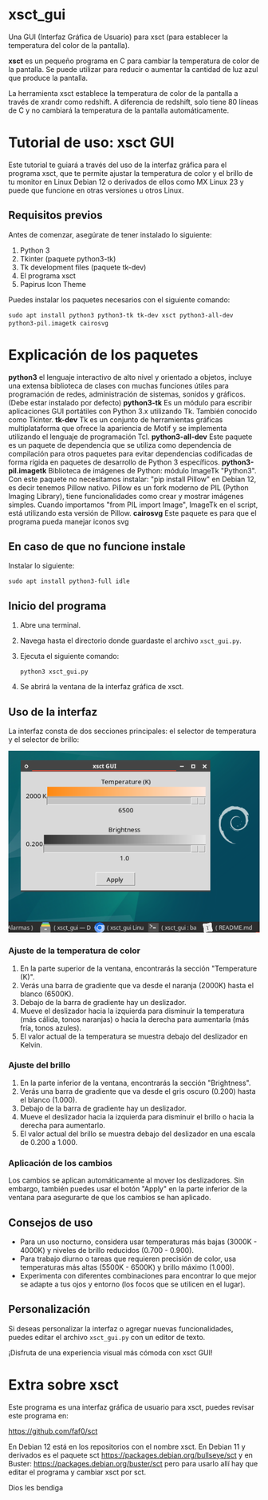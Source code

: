 # xsct_gui
Una GUI (Interfaz Gráfica de Usuario) para xsct (para establecer la temperatura del color de la pantalla).

**xsct** es un pequeño programa en C para cambiar la temperatura de color de la pantalla. Se puede utilizar para reducir o aumentar la cantidad de luz azul que produce la pantalla.

La herramienta xsct establece la temperatura de color de la pantalla a través de xrandr como redshift. A diferencia de redshift, solo tiene 80 líneas de C y no cambiará la temperatura de la pantalla automáticamente.

# Tutorial de uso: xsct GUI

Este tutorial te guiará a través del uso de la interfaz gráfica para el programa xsct, que te permite ajustar la temperatura de color y el brillo de tu monitor en Linux Debian 12 o derivados de ellos como MX Linux 23 y puede que funcione en otras versiones u otros Linux.

## Requisitos previos

Antes de comenzar, asegúrate de tener instalado lo siguiente:

1. Python 3
2. Tkinter (paquete python3-tk)
3. Tk development files (paquete tk-dev)
4. El programa xsct
5. Papirus Icon Theme

Puedes instalar los paquetes necesarios con el siguiente comando:

```
sudo apt install python3 python3-tk tk-dev xsct python3-all-dev python3-pil.imagetk cairosvg
```
# Explicación de los paquetes

**python3** el lenguaje interactivo de alto nivel y orientado a objetos, incluye una extensa biblioteca de clases con muchas funciones útiles para programación de redes, administración de sistemas, sonidos y gráficos. (Debe estar instalado por defecto)
**python3-tk** Es un módulo para escribir aplicaciones GUI portátiles con Python 3.x utilizando Tk. También conocido como Tkinter.
**tk-dev** Tk es un conjunto de herramientas gráficas multiplataforma que ofrece la apariencia de Motif y se implementa utilizando el lenguaje de programación Tcl.
**python3-all-dev** Este paquete es un paquete de dependencia que se utiliza como dependencia de compilación para otros
paquetes para evitar dependencias codificadas de forma rígida en paquetes de desarrollo de Python 3 específicos.
**python3-pil.imagetk** Biblioteca de imágenes de Python: módulo ImageTk "Python3". Con este paquete no necesitamos instalar: "pip install Pillow" en Debian 12, es decir tenemos Pillow nativo. Pillow es un fork moderno de PIL (Python Imaging Library), tiene funcionalidades como crear y mostrar imágenes simples. Cuando importamos "from PIL import Image", ImageTk en el script, está utilizando esta versión de Pillow.
**cairosvg** Este paquete es para que el programa pueda manejar iconos svg

## En caso de que no funcione instale
Instalar lo siguiente:
```
sudo apt install python3-full idle
```

## Inicio del programa

1. Abre una terminal.
2. Navega hasta el directorio donde guardaste el archivo `xsct_gui.py`.
3. Ejecuta el siguiente comando:

   ```
   python3 xsct_gui.py
   ```

4. Se abrirá la ventana de la interfaz gráfica de xsct.

## Uso de la interfaz

La interfaz consta de dos secciones principales: el selector de temperatura y el selector de brillo:

![](src/vx_images/01-xsct_guit-main-window.webp)

### Ajuste de la temperatura de color

1. En la parte superior de la ventana, encontrarás la sección "Temperature (K)".
2. Verás una barra de gradiente que va desde el naranja (2000K) hasta el blanco (6500K).
3. Debajo de la barra de gradiente hay un deslizador.
4. Mueve el deslizador hacia la izquierda para disminuir la temperatura (más cálida, tonos naranjas) o hacia la derecha para aumentarla (más fría, tonos azules).
5. El valor actual de la temperatura se muestra debajo del deslizador en Kelvin.

### Ajuste del brillo

1. En la parte inferior de la ventana, encontrarás la sección "Brightness".
2. Verás una barra de gradiente que va desde el gris oscuro (0.200) hasta el blanco (1.000).
3. Debajo de la barra de gradiente hay un deslizador.
4. Mueve el deslizador hacia la izquierda para disminuir el brillo o hacia la derecha para aumentarlo.
5. El valor actual del brillo se muestra debajo del deslizador en una escala de 0.200 a 1.000.

### Aplicación de los cambios

Los cambios se aplican automáticamente al mover los deslizadores. Sin embargo, también puedes usar el botón "Apply" en la parte inferior de la ventana para asegurarte de que los cambios se han aplicado.

## Consejos de uso

- Para un uso nocturno, considera usar temperaturas más bajas (3000K - 4000K) y niveles de brillo reducidos (0.700 - 0.900).
- Para trabajo diurno o tareas que requieren precisión de color, usa temperaturas más altas (5500K - 6500K) y brillo máximo (1.000).
- Experimenta con diferentes combinaciones para encontrar lo que mejor se adapte a tus ojos y entorno (los focos que se utilicen en el lugar).


## Personalización

Si deseas personalizar la interfaz o agregar nuevas funcionalidades, puedes editar el archivo `xsct_gui.py` con un editor de texto.

¡Disfruta de una experiencia visual más cómoda con xsct GUI!

# Extra sobre xsct

Este programa es una interfaz gráfica de usuario para xsct, puedes revisar este programa en: 

https://github.com/faf0/sct

En Debian 12 está en los repositorios con el nombre xsct. En Debian 11 y derivados es el paquete sct https://packages.debian.org/bullseye/sct y en Buster: https://packages.debian.org/buster/sct pero para usarlo allí hay que editar el programa y cambiar xsct por sct.

Dios les bendiga
